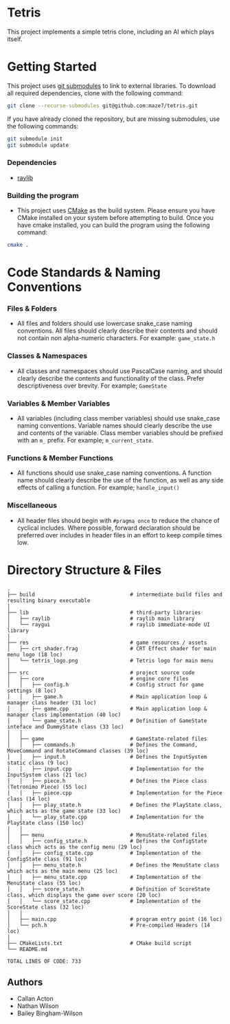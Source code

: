 # Tetris

This project implements a simple tetris clone, including an AI which plays itself.

# Getting Started

This project uses [git submodules](https://git-scm.com/book/en/v2/Git-Tools-Submodules) to link to external libraries.
To download all required dependencies, clone with the following command:

```bash
git clone --recurse-submodules git@github.com:maze7/tetris.git
```

If you have already cloned the repository, but are missing submodules, use the following commands:

```bash
git submodule init
git submodule update
```

### Dependencies

* [raylib](https://www.raylib.com/)

### Building the program

* This project uses [CMake](https://cmake.org/download/) as the build system. Please ensure you have CMake installed on your system before attempting to build.
Once you have cmake installed, you can build the program using the following command:

```bash
cmake .
```

# Code Standards & Naming Conventions

### Files & Folders
* All files and folders should use lowercase snake_case naming conventions. All files should clearly describe their contents and should not contain non alpha-numeric characters. For example: `game_state.h`

### Classes & Namespaces
* All classes and namespaces should use PascalCase naming, and should clearly describe the contents and functionality of the class. Prefer descriptiveness over brevity. For example; `GameState`

### Variables & Member Variables
* All variables (including class member variables) should use snake_case naming conventions. Variable names should clearly describe the use and contents of the variable.
Class member variables should be prefixed with an `m_` prefix. For example; `m_current_state`.

### Functions & Member Functions
* All functions should use snake_case naming conventions. A function name should clearly describe the use of the function, as well as any side effects of calling a function. For example; `handle_input()`

### Miscellaneous
* All header files should begin with `#pragma once` to reduce the chance of cyclical includes. Where possible, forward declaration should be preferred over includes in header files in an effort to keep compile times low.

# Directory Structure & Files
```
.
├── build                               # intermediate build files and resulting binary executable
│ 
├── lib                                 # third-party libraries
│   ├── raylib                          # raylib main library
│   └── raygui                          # raylib immediate-mode UI library
│   
├── res                                 # game resources / assets
│   ├── crt_shader.frag                 # CRT Effect shader for main menu logo (18 loc)
│   └── tetris_logo.png                 # Tetris logo for main menu
│   
├── src                                 # project source code
│   ├── core                            # engine core files
│   │   ├── config.h                    # Config struct for game settings (8 loc)
│   │   ├── game.h                      # Main application loop & manager class header (31 loc)
│   │   ├── game.cpp                    # Main application loop & manager class implementation (40 loc)
│   │   └── game_state.h                # Definition of GameState inteface and DummyState class (33 loc)
│   │
│   ├── game                            # GameState-related files
│   │   ├── commands.h                  # Defines the Command, MoveCommand and RotateCommand classes (39 loc)
│   │   ├── input.h                     # Defines the InputSystem static class (9 loc)
│   │   ├── input.cpp                   # Implementation for the InputSystem class (21 loc)
│   │   ├── piece.h                     # Defines the Piece class (Tetronimo Piece) (55 loc)
│   │   ├── piece.cpp                   # Implementation for the Piece class (14 loc)
│   │   ├── play_state.h                # Defines the PlayState class, which acts as the game state (33 loc)
│   │   └── play_state.cpp              # Implementation for the PlayState class (150 loc)
│   │
│   ├── menu                            # MenuState-related files
│   │   ├── config_state.h              # Defines the ConfigState class which acts as the config menu (29 loc)
│   │   ├── config_state.cpp            # Implementation of the ConfigState class (91 loc)
│   │   ├── menu_state.h                # Defines the MenuState class which acts as the main menu (25 loc)
│   │   ├── menu_state.cpp              # Implementation of the MenuState class (55 loc)
│   │   ├── score_state.h               # Definition of ScoreState class, which displays the game over score (20 loc)
│   │   └── score_state.cpp             # Implementation of the ScoreState class (32 loc)
│   │
│   ├── main.cpp                        # program entry point (16 loc)
│   └── pch.h                           # Pre-compiled Headers (14 loc)
│   
├── CMakeLists.txt                      # CMake build script
└── README.md

TOTAL LINES OF CODE: 733
```

## Authors

* Callan Acton
* Nathan Wilson 
* Bailey Bingham-Wilson
